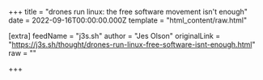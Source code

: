 
+++
title = "drones run linux: the free software movement isn't enough"
date = 2022-09-16T00:00:00.000Z
template = "html_content/raw.html"

[extra]
feedName = "j3s.sh"
author = "Jes Olson"
originalLink = "https://j3s.sh/thought/drones-run-linux-free-software-isnt-enough.html"
raw = ""

+++

